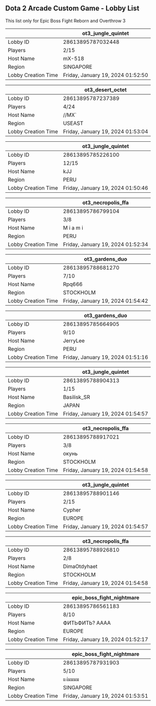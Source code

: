 ## Dota 2 Arcade Custom Game - Lobby List

This list only for Epic Boss Fight Reborn and Overthrow 3

|  | ot3_jungle_quintet |
| ------ | ------ |
| Lobby ID | 28613895787032448 |
| Players | 2/15 |
| Host Name | mX-518 |
| Region | SINGAPORE |
| Lobby Creation Time | Friday, January 19, 2024 01:52:50 |


|  | ot3_desert_octet |
| ------ | ------ |
| Lobby ID | 28613895787237389 |
| Players | 4/24 |
| Host Name | //MX` |
| Region | USEAST |
| Lobby Creation Time | Friday, January 19, 2024 01:53:04 |


|  | ot3_jungle_quintet |
| ------ | ------ |
| Lobby ID | 28613895785226100 |
| Players | 12/15 |
| Host Name | kJJ |
| Region | PERU |
| Lobby Creation Time | Friday, January 19, 2024 01:50:46 |


|  | ot3_necropolis_ffa |
| ------ | ------ |
| Lobby ID | 28613895786799104 |
| Players | 3/8 |
| Host Name | M i a m i |
| Region | PERU |
| Lobby Creation Time | Friday, January 19, 2024 01:52:34 |


|  | ot3_gardens_duo |
| ------ | ------ |
| Lobby ID | 28613895788681270 |
| Players | 7/10 |
| Host Name | Rpq666 |
| Region | STOCKHOLM |
| Lobby Creation Time | Friday, January 19, 2024 01:54:42 |


|  | ot3_gardens_duo |
| ------ | ------ |
| Lobby ID | 28613895785664905 |
| Players | 9/10 |
| Host Name | JerryLee |
| Region | PERU |
| Lobby Creation Time | Friday, January 19, 2024 01:51:16 |


|  | ot3_jungle_quintet |
| ------ | ------ |
| Lobby ID | 28613895788904313 |
| Players | 1/15 |
| Host Name | Basilisk_SR |
| Region | JAPAN |
| Lobby Creation Time | Friday, January 19, 2024 01:54:57 |


|  | ot3_necropolis_ffa |
| ------ | ------ |
| Lobby ID | 28613895788917021 |
| Players | 3/8 |
| Host Name | окунь |
| Region | STOCKHOLM |
| Lobby Creation Time | Friday, January 19, 2024 01:54:58 |


|  | ot3_jungle_quintet |
| ------ | ------ |
| Lobby ID | 28613895788901146 |
| Players | 2/15 |
| Host Name | Cypher |
| Region | EUROPE |
| Lobby Creation Time | Friday, January 19, 2024 01:54:57 |


|  | ot3_necropolis_ffa |
| ------ | ------ |
| Lobby ID | 28613895788926810 |
| Players | 2/8 |
| Host Name | DimaOtdyhaet |
| Region | STOCKHOLM |
| Lobby Creation Time | Friday, January 19, 2024 01:54:58 |


|  | epic_boss_fight_nightmare |
| ------ | ------ |
| Lobby ID | 28613895786561183 |
| Players | 8/10 |
| Host Name | ФИТЬФИТЬ? АААА |
| Region | EUROPE |
| Lobby Creation Time | Friday, January 19, 2024 01:52:17 |


|  | epic_boss_fight_nightmare |
| ------ | ------ |
| Lobby ID | 28613895787931903 |
| Players | 5/10 |
| Host Name | แง่มมมม |
| Region | SINGAPORE |
| Lobby Creation Time | Friday, January 19, 2024 01:53:51 |



